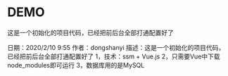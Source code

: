 # DEMO
这是一个初始化的项目代码，已经把前后台全部打通配置好了

日期：2020/2/10 9:55
作者：dongshanyi
描述：这是一个初始化的项目代码，已经把前后台全部打通配置好了
1，技术：ssm + Vue.js
2，只需要Vue中下载node_modules即可运行
3，数据库用的是MySQL